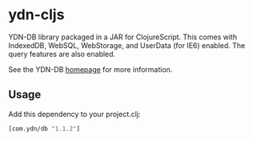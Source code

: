 # ydn-cljs

YDN-DB library packaged in a JAR for ClojureScript. This comes with
IndexedDB, WebSQL, WebStorage, and UserData (for IE6) enabled. The query
features are also enabled.

See the YDN-DB [homepage](http://dev.yathit.com/) for more information.

## Usage

Add this dependency to your project.clj:
```clj
[com.ydn/db "1.1.2"]
```
